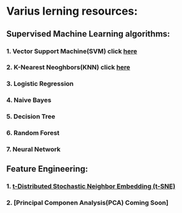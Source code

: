 # Varius lerning resources:
## Supervised Machine Learning algorithms:


### 1. Vector Support Machine(SVM) click [here](https://github.com/imdwipayana/Machine-Learning-Algorithm/tree/main/KNN(K-NearestNeighbors))

### 2. K-Nearest Neoghbors(KNN) click [here](https://github.com/imdwipayana/Machine-Learning-Algorithm/blob/main/KNN(K-NearestNeighbors)/KNN(K-NearestNeighbors).ipynb)

### 3. Logistic Regression

### 4. Naive Bayes

### 5. Decision Tree

### 6. Random Forest

### 7. Neural Network


## Feature Engineering:
### 1. [t-Distributed Stochastic Neighbor Embedding (t-SNE)](https://github.com/imdwipayana/Machine-Learning-Algorithm/blob/main/tSNE/tSNE.ipynb)
### 2. [Principal Componen Analysis(PCA) Coming Soon]
